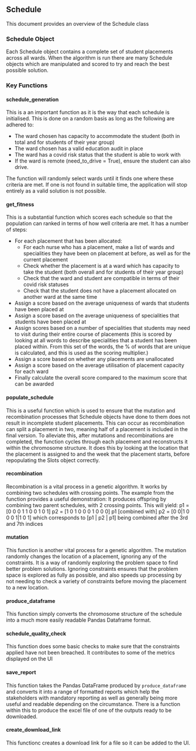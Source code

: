 ## Schedule
This document provides an overview of the Schedule class 

### Schedule Object
Each Schedule object contains a complete set of student placements across all wards. When the algorithm is run there are many Schedule objects which are manipulated and scored to try and reach the best possible solution.

### Key Functions
#### schedule_generation
This is a an important function as it is the way that each schedule is initialised. This is done on a random basis as long as the following are adhered to:
- The ward chosen has capacity to accommodate the student (both in total and for students of their year group)
- The ward chosen has a valid education audit in place
- The ward has a covid risk status that the student is able to work with
- If the ward is remote (need_to_drive = True), ensure the student can also drive.

The function will randomly select wards until it finds one where these criteria are met. If one is not found in suitable time, the application will stop entirely as a valid solution is not possible.

#### get_fitness
This is a substantial function which scores each schedule so that the population can ranked in terms of how well criteria are met. It has a number of steps:
- For each placement that has been allocated:
    - For each nurse who has a placement, make a list of wards and specialities they have been on placement at before, as well as for the current placement
    - Check whether the placement is at a ward which has capacity to take the student (both overall and for students of their year group)
    - Check that the ward and student are compatible in terms of their covid risk statuses
    - Check that the student does not have a placement allocated on another ward at the same time
- Assign a score based on the average uniqueness of wards that students have been placed at
- Assign a score based on the average uniqueness of specialities that students have been placed at
- Assign scores based on a number of specialities that students may need to visit during their entire course of placements (this is scored by looking at all words to describe specialities that a student has been placed within. From this set of the words, the % of words that are unique is calculated, and this is used as the scoring multiplier.)
- Assign a score based on whether any placements are unallocated
- Assign a score based on the average utilisation of placement capacity for each ward
- Finally calculate the overall score compared to the maximum score that can be awarded

#### populate_schedule
This is a useful function which is used to ensure that the mutation and recombination processes that Schedule objects have done to them does not result in incomplete student placements. This can occur as recombination can split a placement in two, meaning half of a placement is included in the final version. To alleviate this, after mutations and recombinations are completed, the function cycles through each placement and reconstructs it within the chromosome structure. It does this by looking at the location that the placement is assigned to and the week that the placement starts, before repopulating the Slots object correctly.

#### recombination
Recombination is a vital process in a genetic algorithm. It works by combining two schedules with crossing points. The example from the function provides a useful demonstration:
It produces offspring by combining two parent schedules, with 2 crossing points. This will yield:
p1 = [0 0 0 1 1 0 0 1 0 1]
p2 = [1 0 1 0 0 0 1 0 0 0]
p1 [combined with] p2 = [0 0|1 0 0 0 1|1 0 1]
which corresponds to [p1 | p2 | p1] being combined after the 3rd and 7th indices

#### mutation
This function is another vital process for a genetic algorithm. The mutation randomly changes the location of a placement, ignoring any of the constraints. It is a way of randomly exploring the problem space to find better problem solutions. Ignoring constraints ensures that the problem space is explored as fully as possible, and also speeds up processing by not needing to check a variety of constraints before moving the placement to a new location.

#### produce_dataframe
This function simply converts the chromosome structure of the schedule into a much more easily readable Pandas Dataframe format.

#### schedule_quality_check
This function does some basic checks to make sure that the constraints applied have not been breached. It contributes to some of the metrics displayed on the UI

#### save_report
This function takes the Pandas DataFrame produced by `produce_dataframe` and converts it into a range of formatted reports which help the stakeholders with mandatory reporting as well as generally being more useful and readable depending on the circumstance.  There is a function within this to produce the excel file of one of the outputs ready to be downloaded.

#### create_download_link
This functionc creates a download link for a file so it can be added to the UI.